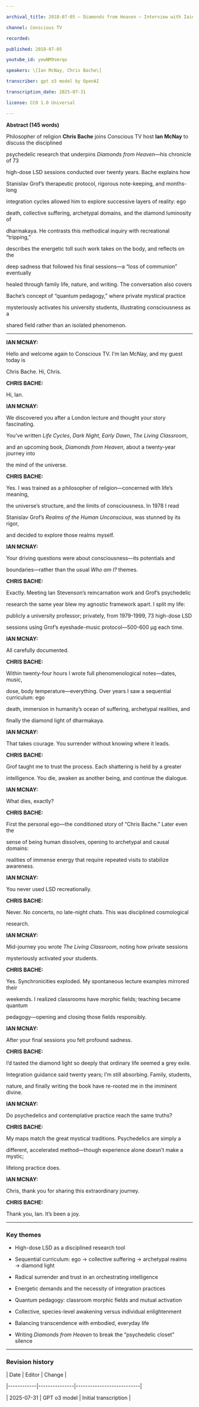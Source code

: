 ```yaml
---

archival_title: 2018-07-05 – Diamonds from Heaven – Interview with Iain McNay

channel: Conscious TV

recorded:

published: 2018-07-05

youtube_id: yewNM9smrqo

speakers: \[Ian McNay, Chris Bache\]

transcriber: gpt o3 model by OpenAI

transcription_date: 2025-07-31

license: CC0 1.0 Universal

---
```


**Abstract (145 words)**

Philosopher of religion **Chris Bache** joins Conscious TV host **Ian McNay** to discuss the disciplined

psychedelic research that underpins *Diamonds from Heaven*—his chronicle of 73

high-dose LSD sessions conducted over twenty years. Bache explains how

Stanislav Grof’s therapeutic protocol, rigorous note-keeping, and months-long

integration cycles allowed him to explore successive layers of reality: ego

death, collective suffering, archetypal domains, and the diamond luminosity of

dharmakaya. He contrasts this methodical inquiry with recreational “tripping,”

describes the energetic toll such work takes on the body, and reflects on the

deep sadness that followed his final sessions—a “loss of communion” eventually

healed through family life, nature, and writing. The conversation also covers

Bache’s concept of “quantum pedagogy,” where private mystical practice

mysteriously activates his university students, illustrating consciousness as a

shared field rather than an isolated phenomenon.

---

**IAN MCNAY:**

Hello and welcome again to Conscious TV. I’m Ian McNay, and my guest today is

Chris Bache. Hi, Chris.

**CHRIS BACHE:**

Hi, Ian.

**IAN MCNAY:**

We discovered you after a London lecture and thought your story fascinating.

You’ve written *Life Cycles*, *Dark Night, Early Dawn*, *The Living Classroom*,

and an upcoming book, *Diamonds from Heaven*, about a twenty-year journey into

the mind of the universe.

**CHRIS BACHE:**

Yes. I was trained as a philosopher of religion—concerned with life’s meaning,

the universe’s structure, and the limits of consciousness. In 1978 I read

Stanislav Grof’s *Realms of the Human Unconscious*, was stunned by its rigor,

and decided to explore those realms myself.

**IAN MCNAY:**

Your driving questions were about consciousness—its potentials and

boundaries—rather than the usual *Who am I?* themes.

**CHRIS BACHE:**

Exactly. Meeting Ian Stevenson’s reincarnation work and Grof’s psychedelic

research the same year blew my agnostic framework apart. I split my life:

publicly a university professor; privately, from 1979-1999, 73 high-dose LSD

sessions using Grof’s eyeshade-music protocol—500-600 µg each time.

**IAN MCNAY:**

All carefully documented.

**CHRIS BACHE:**

Within twenty-four hours I wrote full phenomenological notes—dates, music,

dose, body temperature—everything. Over years I saw a sequential curriculum: ego

death, immersion in humanity’s ocean of suffering, archetypal realities, and

finally the diamond light of dharmakaya.

**IAN MCNAY:**

That takes courage. You surrender without knowing where it leads.

**CHRIS BACHE:**

Grof taught me to trust the process. Each shattering is held by a greater

intelligence. You die, awaken as another being, and continue the dialogue.

**IAN MCNAY:**

What dies, exactly?

**CHRIS BACHE:**

First the personal ego—the conditioned story of “Chris Bache.” Later even the

sense of being human dissolves, opening to archetypal and causal domains:

realities of immense energy that require repeated visits to stabilize awareness.

**IAN MCNAY:**

You never used LSD recreationally.

**CHRIS BACHE:**

Never. No concerts, no late-night chats. This was disciplined cosmological

research.

**IAN MCNAY:**

Mid-journey you wrote *The Living Classroom*, noting how private sessions

mysteriously activated your students.

**CHRIS BACHE:**

Yes. Synchronicities exploded. My spontaneous lecture examples mirrored their

weekends. I realized classrooms have morphic fields; teaching became quantum

pedagogy—opening and closing those fields responsibly.

**IAN MCNAY:**

After your final sessions you felt profound sadness.

**CHRIS BACHE:**

I’d tasted the diamond light so deeply that ordinary life seemed a grey exile.

Integration guidance said twenty years; I’m still absorbing. Family, students,

nature, and finally writing the book have re-rooted me in the imminent divine.

**IAN MCNAY:**

Do psychedelics and contemplative practice reach the same truths?

**CHRIS BACHE:**

My maps match the great mystical traditions. Psychedelics are simply a

different, accelerated method—though experience alone doesn’t make a mystic;

lifelong practice does.

**IAN MCNAY:**

Chris, thank you for sharing this extraordinary journey.

**CHRIS BACHE:**

Thank you, Ian. It’s been a joy.

---

### Key themes

- High-dose LSD as a disciplined research tool

- Sequential curriculum: ego → collective suffering → archetypal realms → diamond light

- Radical surrender and trust in an orchestrating intelligence

- Energetic demands and the necessity of integration practices

- Quantum pedagogy: classroom morphic fields and mutual activation

- Collective, species-level awakening versus individual enlightenment

- Balancing transcendence with embodied, everyday life

- Writing *Diamonds from Heaven* to break the “psychedelic closet” silence

---

### Revision history

| Date | Editor | Change |

|------------|---------------|---------------------------|

| 2025-07-31 | GPT o3 model | Initial transcription |
